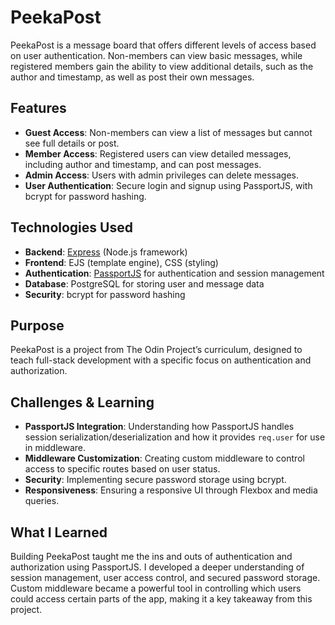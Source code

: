 # PeekaPost

PeekaPost is a message board that offers different levels of access based on user authentication. Non-members can view basic messages, while registered members gain the ability to view additional details, such as the author and timestamp, as well as post their own messages.

## Features
- **Guest Access**: Non-members can view a list of messages but cannot see full details or post.
- **Member Access**: Registered users can view detailed messages, including author and timestamp, and can post messages.
- **Admin Access**: Users with admin privileges can delete messages.
- **User Authentication**: Secure login and signup using PassportJS, with bcrypt for password hashing.

## Technologies Used
- **Backend**: [Express](https://expressjs.com/) (Node.js framework)
- **Frontend**: EJS (template engine), CSS (styling)
- **Authentication**: [PassportJS](http://www.passportjs.org/) for authentication and session management
- **Database**: PostgreSQL for storing user and message data
- **Security**: bcrypt for password hashing

## Purpose
PeekaPost is a project from The Odin Project’s curriculum, designed to teach full-stack development with a specific focus on authentication and authorization.

## Challenges & Learning
- **PassportJS Integration**: Understanding how PassportJS handles session serialization/deserialization and how it provides `req.user` for use in middleware.
- **Middleware Customization**: Creating custom middleware to control access to specific routes based on user status.
- **Security**: Implementing secure password storage using bcrypt.
- **Responsiveness**: Ensuring a responsive UI through Flexbox and media queries.

## What I Learned
Building PeekaPost taught me the ins and outs of authentication and authorization using PassportJS. I developed a deeper understanding of session management, user access control, and secured password storage. Custom middleware became a powerful tool in controlling which users could access certain parts of the app, making it a key takeaway from this project.